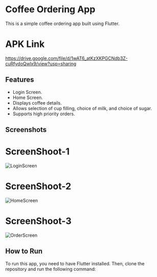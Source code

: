 # Coffee Ordering App


This is a simple coffee ordering app built using Flutter.

# APK Link
https://drive.google.com/file/d/1wAT6_atKzXKPGCNdb3Z-cuRfydoQwlx9/view?usp=sharing

## Features

- Login Screen.
- Home Screen.
- Displays coffee details.
- Allows selection of cup filling, choice of milk, and choice of sugar.
- Supports high priority orders.

## Screenshots
# ScreenShoot-1
![LoginScreen](https://github.com/JayrajSinh16/assignment_Seequenze/assets/123794573/c24cab5f-e84e-458d-9657-5f3e3d2d9aa2)
# ScreenShoot-2
![HomeScreen](https://github.com/JayrajSinh16/assignment_Seequenze/assets/123794573/4f016f3d-185a-40b6-a16d-38b8d8777213)
# ScreenShoot-3
![OrderScreen](https://github.com/JayrajSinh16/assignment_Seequenze/assets/123794573/11011001-7477-41c9-a97f-9ffdd1d0ab1b)

## How to Run

To run this app, you need to have Flutter installed. Then, clone the repository and run the following command:

